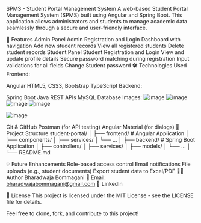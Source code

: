SPMS - Student Portal Management System
A web-based Student Portal Management System (SPMS) built using Angular and Spring Boot. This application allows administrators and students to manage academic data seamlessly through a secure and user-friendly interface.

🚀 Features
Admin Panel
Admin Registration and Login
Dashboard with navigation
Add new student records
View all registered students
Delete student records
Student Panel
Student Registration and Login
View and update profile details
Secure password matching during registration
Input validations for all fields
Change Student password
🛠️ Technologies Used
Frontend:

Angular
HTML5, CSS3, Bootstrap
TypeScript
Backend:

Spring Boot
Java
REST APIs
MySQL Database
Images:
![image](https://github.com/user-attachments/assets/ae6e47ac-9c95-4d6b-a46b-15dde4c8afd0)
![image](https://github.com/user-attachments/assets/7a39e8ed-fc9a-484d-a3fb-4d6d9af27512)
![image](https://github.com/user-attachments/assets/8de70bda-5507-4cdf-bc2a-e672d9f704cc)
![image](https://github.com/user-attachments/assets/049ed4a6-0bf2-486e-aebf-43d76617c72a)

![image](https://github.com/user-attachments/assets/31224739-10aa-49fa-b97a-3a8ea102860b)



Git & GitHub
Postman (for API testing)
Angular Material (for dialogs)
📁 Project Structure
student-portal/ │ ├── frontend/ # Angular Application │ ├── components/ │ ├── services/ │ └── ... │ ├── backend/ # Spring Boot Application │ ├── controllers/ │ ├── services/ │ ├── models/ │ └── ... │ └── README.md

💡 Future Enhancements
Role-based access control
Email notifications
File uploads (e.g., student documents)
Export student data to Excel/PDF
🧑‍💻 Author
Bharadwaja Bommagani
📧 Email: bharadwajabommagani@gmail.com
🔗 LinkedIn

📄 License
This project is licensed under the MIT License - see the LICENSE file for details.

Feel free to clone, fork, and contribute to this project!


